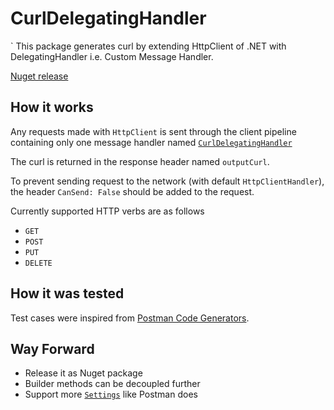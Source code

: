 # CurlDelegatingHandler
`
This package generates curl by extending HttpClient of .NET with DelegatingHandler i.e. Custom Message Handler. 

[Nuget release](https://www.nuget.org/packages/HttpClient.CurlDelegatingHandler)

## How it works

Any requests made with `HttpClient` is sent through the client pipeline containing only one message handler named [`CurlDelegatingHandler`](./CurlGenerator/CurlDelegatingHandler.cs)

The curl is returned in the response header named `outputCurl`.

To prevent sending request to the network (with default `HttpClientHandler`), 
the header `CanSend: False` should be added to the request.

Currently supported HTTP verbs are as follows
- `GET`
- `POST`
- `PUT`
- `DELETE`

## How it was tested

Test cases were inspired from [Postman Code Generators](https://github.com/postmanlabs/postman-code-generators/blob/develop/codegens/curl/test/unit/fixtures/testcollection/collection.json).


## Way Forward
- Release it as Nuget package
- Builder methods can be decoupled further
- Support more [`Settings`](./CurlGenerator/Settings.cs) like Postman does


